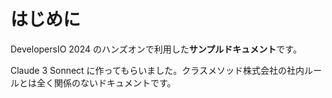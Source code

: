 # はじめに

DevelopersIO 2024 のハンズオンで利用した**サンプルドキュメント**です。

Claude 3 Sonnect に作ってもらいました。クラスメソッド株式会社の社内ルールとは全く関係のないドキュメントです。

